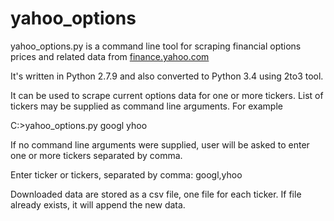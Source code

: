# yahoo_options
yahoo_options.py is a command line tool for scraping financial options prices and related data from <a href=http://finance.yahoo.com/q/op>finance.yahoo.com</a>

It's written in Python 2.7.9 and also converted to Python 3.4 using 2to3 tool.

It can be used to scrape current options data for one or more tickers. List of tickers may be supplied as command line arguments.
For example

C:\>yahoo_options.py googl yhoo

If no command line arguments were supplied, user will be asked to enter one or more tickers separated by comma.

Enter ticker or tickers, separated by comma: googl,yhoo

Downloaded data are stored as a csv file, one file for each ticker. If file already exists, it will append the new data. 
